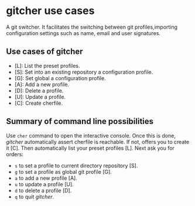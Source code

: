 # gitcher use cases

A git switcher. It facilitates the switching between git profiles,importing configuration settings such as name, email and user signatures.


## Use cases of gitcher

- [L]: List the preset profiles.
- [S]: Set into an existing repository a configuration profile.
- [G]: Set global a configuration profile.
- [A]: Add a new profile.
- [D]: Delete a profile.
- [U]: Update a profile.
- [C]: Create cherfile.


## Summary of command line possibilities

Use `cher` command to open the interactive console. Once this is done, *gitcher* automatically assert cherfile is reachable. If not, offers you to create it [C]. Then automatically list your preset profiles [L]. Next ask you for orders:

- `s` to set a profile to current directory repository [S].
- `g` to set a profile as global git profile [G].
- `a` to add a new profile [A].
- `u` to update a profile [U].
- `d` to delete a profile [D].
- `q` to quit *gitcher*.

